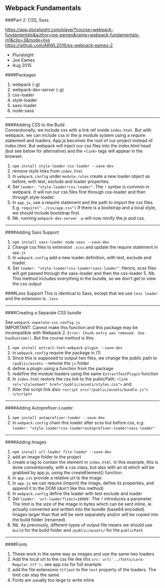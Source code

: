 ## Webpack Fundamentals   
###Part 2: CSS, Sass

https://app.pluralsight.com/player?course=webpack-fundamentals&author=joe-eames&name=webpack-fundamentals-m1&clip=3&mode=live   
https://github.com/ARWL2016/ps-webpack-eames-2    

- Pluralsight  
- Joe Eames  
- Aug 2015  

####Packages  
1. webpack (-g)  
2. webpack-dev-server (-g)  
3. css-loader
4. style-loader
5. sass-loader  
6. node-sass     

---
####Adding CSS to the Build  
Conventionally, we include css with a link ref inside `index.html`. But with webpack, we can include css in the js module system using a require statement and loaders. App.js becomes the root of our project instead of index.html. But webpack will inject our css files into the index.html head (but see below for alternative) and the `<link>` tags will appear in the browser.    
1. `npm install style-loader css-loader --save-dev`  
2. remove style links from `index.html`  
3. In `webpack.config` under `module.rules` create a new loader object as before, with test, exclude and loader properties.  
4. Set `loader: "style-loader!css-loader"`. The `!` syntax is common in webpack. It will run our css files first through css-loader and then through style-loader.  
5. In `app.js`, use a require statement and the path to import the css files. E.g. `require("../css/app.css")` If there is a bootstrap and a local style, we should include bootstrap first.
6. Nb. running `webpack-dev-server -p` will now minify the js and css. 

---
####Adding Sass Support  
1. `npm install sass-loader node-sass --save-dev`  
2. Change css files to extension `.scss` and update the require statement in `app.js`  
3. In `webpack.config` add a new loader definition, with test, exclude and loader. 
4. Set `loader: "style-loader!css-loader!sass-loader"`. Hence, scss files will get passed through the sass-loader and then the css-loader 5. Nb. This method includes everything in the bundle, so we don't get to view the css output    

####Less Support 
This is identical to Sass, except that we use `less loader` and the extension is `.less` 

--- 
####Creating a Separate CSS bundle

See `webpack-seperate-css.config.js`  
IMPORTANT: Cannot make this function and this package may be incompatible with Webpack 2. `Error: Chunk.entry was removed. Use hasRuntime()`. But the course method is this: 

1. `npm install extract-text-webpack-plugin --save-dev`  
2. in `webpack.config` require the package in (1)  
3. Since this is supposed to output two files, we change the public path to `/public/assets` - remove the `js` folder  
4. define a plugin using a function from the package  
5. redefine the module loaders using the same `ExtractTextPlugin` function  
6. In `index.html` restore the css link to the publicPath: `<link rel="stylesheet" href="/public/assets/styles.css">` and:   
7. Alter the script link also: `<script src="/public/assets/bundle.js"></script>`  

---
####Adding Autoprefixer-Loader 
1. `npm install autoprefixer-loader --save-dev`  
2. In `webpack.config` chain this loader after scss but before css, e.g: `loader: "style-loader!css-loader!autoprefixer-loader!sass-loader" `  

---
####Adding Images   
1. `npm install url-loader file-loader --save-dev`  
2. add an image folder to the project  
3. create a tag to contain the element in `index.html`. In this example, this is done conventionally, with a css class, but also with an id which will be grabbed by app.js, using the createElement() function.  
4. in `app.css` provide a relative url to the image
5. In `app.js` we can require (import) the image, define its properties, and append it to the DOM (don't like this method)  
6. In `webpack.config` define the loader with test exclude and loader  
7. Set `loader: 'url-loader?limit=10000'` The `?` introduces a parameter. The limit is the size of the image in bytes which can be sent inline, ie. actually converted and written into the bundle (base64 encoded). Images larger than that will be sent separately and/or will be copied into the build folder (renamed).   
8. Nb. As previously, different types of output file means we should use `build` for the build folder and `/public/assets/` for the `publicPath`  

--- 
####Fonts 
1. These work in the same way as images and use the same two loaders 
2. Add the local url to the css file like this `src: url('../fonts/Lora-Regular.ttf');` see app.css for full example  
3. add the file extensions `ttf|eot` to the `test` property of the loaders. The limit can stay the same. 
4. Fonts are usually too large to write inline  

